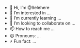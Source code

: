 - 👋 Hi, I’m @Selehere
- 👀 I’m interested in ...
- 🌱 I’m currently learning ...
- 💞️ I’m looking to collaborate on ...
- 📫 How to reach me ...
- 😄 Pronouns: ...
- ⚡ Fun fact: ...

<!---
Selehere/Selehere is a ✨ special ✨ repository because its `README.md` (this file) appears on your GitHub profile.
You can click the Preview link to take a look at your changes.
--->

